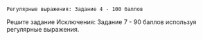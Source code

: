     Регулярные выражения: Задание 4 - 100 баллов
Решите задание Исключения: Задание 7 - 90 баллов используя регулярные
выражения.